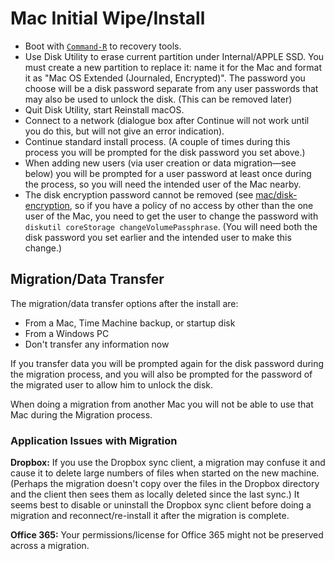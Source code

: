 Mac Initial Wipe/Install
========================

* Boot with [`Command-R`](./startup.md) to recovery tools.
* Use Disk Utility to erase current partition under Internal/APPLE SSD.
  You must create a new partition to replace it: name it for the Mac
  and format it as "Mac OS Extended (Journaled, Encrypted)". The
  password you choose will be a disk password separate from any user
  passwords that may also be used to unlock the disk. (This can be
  removed later)
* Quit Disk Utility, start Reinstall macOS. 
* Connect to a network (dialogue box after Continue will not work
  until you do this, but will not give an error indication).
* Continue standard install process. (A couple of times during this
  process you will be prompted for the disk password you set above.)
* When adding new users (via user creation or data migration—see
  below) you will be prompted for a user password at least once during
  the process, so you will need the intended user of the Mac nearby.
* The disk encryption password cannot be removed (see
  [mac/disk-encryption](./disk-encryption.md), so if you have a policy
  of no access by other than the one user of the Mac, you need to get
  the user to change the password with `diskutil coreStorage
  changeVolumePassphrase`. (You will need both the disk password you
  set earlier and the intended user to make this change.)

Migration/Data Transfer
-----------------------

The migration/data transfer options after the install are:
  * From a Mac, Time Machine backup, or startup disk
  * From a Windows PC
  * Don't transfer any information now

If you transfer data you will be prompted again for the disk password
during the migration process, and you will also be prompted for the
password of the migrated user to allow him to unlock the disk.

When doing a migration from another Mac you will not be able to use
that Mac during the Migration process.

### Application Issues with Migration

**Dropbox:**
If you use the Dropbox sync client, a migration may confuse it and
cause it to delete large numbers of files when started on the new
machine. (Perhaps the migration doesn't copy over the files in the
Dropbox directory and the client then sees them as locally deleted
since the last sync.) It seems best to disable or uninstall the
Dropbox sync client before doing a migration and reconnect/re-install
it after the migration is complete.

**Office 365:**
Your permissions/license for Office 365 might not be preserved across
a migration.
